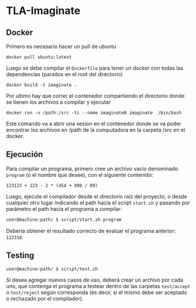 # TLA-Imaginate

## Docker

Primero es necesario hacer un pull de ubuntu

```
docker pull ubuntu:latest
```

Luego se debe compilar el `Dockerfile` para tener un docker con todas las dependencias (parados en el root del directorio)

```
docker build -t imaginate .
```

Por ultimo hay que correr el contenedor compartiendo el directorio donde se tienen los archivos a compilar y ejecutar

```
docker run -v /path:/src -ti --name imaginateN imaginate  /bin/bash
```

Este comando va a abrir una sesion en el contenedor donde se va poder encontrar los archivos en /path de la computadora
en la carpeta /src en el docker.


## Ejecución

Para compilar un programa, primero cree un archivo vacío denominado `program` (o el nombre que desee), con el siguiente contenido:

```
123123 + 123 - 2 * (454 + 890 / 89)
```

Luego, ejecute el compilador desde el directorio raíz del proyecto, o desde cualquier otro lugar indicando el path hacia el script `start.sh` y pasando por parámetro el path hacia el programa a compilar:

```bash
user@machine:path/ $ script/start.sh program
```

Debería obtener el resultado correcto de evaluar el programa anterior: `122318`.

## Testing

```bash
user@machine:path/ $ script/test.sh
```


Si desea agregar nuevos casos de uso, deberá crear un archivo por cada uno, que contenga el programa a testear dentro de las carpetas `test/accept` o `test/reject` según corresponda (es decir, si el mismo debe ser aceptado o rechazado por el compilador).
